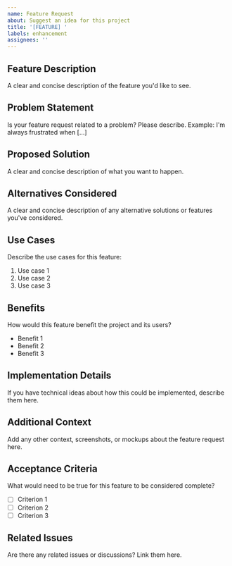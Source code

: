 ```yaml
---
name: Feature Request
about: Suggest an idea for this project
title: '[FEATURE] '
labels: enhancement
assignees: ''
---
```


## Feature Description

A clear and concise description of the feature you'd like to see.

## Problem Statement

Is your feature request related to a problem? Please describe.
Example: I'm always frustrated when [...]

## Proposed Solution

A clear and concise description of what you want to happen.

## Alternatives Considered

A clear and concise description of any alternative solutions or features you've considered.

## Use Cases

Describe the use cases for this feature:

1. Use case 1
2. Use case 2
3. Use case 3

## Benefits

How would this feature benefit the project and its users?

- Benefit 1
- Benefit 2
- Benefit 3

## Implementation Details

If you have technical ideas about how this could be implemented, describe them here.

## Additional Context

Add any other context, screenshots, or mockups about the feature request here.

## Acceptance Criteria

What would need to be true for this feature to be considered complete?

- [ ] Criterion 1
- [ ] Criterion 2
- [ ] Criterion 3

## Related Issues

Are there any related issues or discussions? Link them here.
